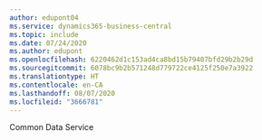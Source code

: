 ```yaml
---
author: edupont04
ms.service: dynamics365-business-central
ms.topic: include
ms.date: 07/24/2020
ms.author: edupont
ms.openlocfilehash: 6220462d1c153ad4ca8bd15b79407bfd29b2b29d
ms.sourcegitcommit: 6078bc9b2b571248d779722ce4125f250e7a3922
ms.translationtype: HT
ms.contentlocale: en-CA
ms.lasthandoff: 08/07/2020
ms.locfileid: "3666781"
---
```

Common Data Service